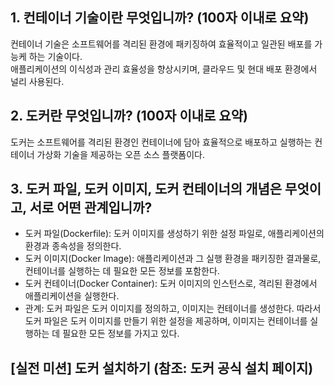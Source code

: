 <h2>1. 컨테이너 기술이란 무엇입니까? (100자 이내로 요약)</h2>
컨테이너 기술은 소프트웨어를 격리된 환경에 패키징하여 효율적이고 일관된 배포를 가능케 하는 기술이다. <br>
애플리케이션의 이식성과 관리 효율성을 향상시키며, 클라우드 및 현대 배포 환경에서 널리 사용된다.

<h2> 2. 도커란 무엇입니까? (100자 이내로 요약)</h2>
도커는 소프트웨어를 격리된 환경인 컨테이너에 담아 효율적으로 배포하고 실행하는 컨테이너 가상화 기술을 제공하는 오픈 소스 플랫폼이다.

<h2> 3. 도커 파일, 도커 이미지, 도커 컨테이너의 개념은 무엇이고, 서로 어떤 관계입니까?</h2>
<ul>
  <li>도커 파일(Dockerfile): 도커 이미지를 생성하기 위한 설정 파일로, 애플리케이션의 환경과 종속성을 정의한다.</li>
  <li>도커 이미지(Docker Image): 애플리케이션과 그 실행 환경을 패키징한 결과물로, 컨테이너를 실행하는 데 필요한 모든 정보를 포함한다.</li>
  <li>도커 컨테이너(Docker Container): 도커 이미지의 인스턴스로, 격리된 환경에서 애플리케이션을 실행한다.</li>
  <li>관계: 도커 파일은 도커 이미지를 정의하고, 이미지는 컨테이너를 생성한다. 따라서 도커 파일은 도커 이미지를 만들기 위한 설정을 제공하며, 이미지는 컨테이너를 실행하는 데 필요한 모든 정보를 가지고 있다.</li>
</ul>

<h2> [실전 미션] 도커 설치하기 (참조: 도커 공식 설치 페이지) </h2>
